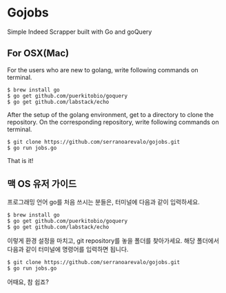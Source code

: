 # Gojobs

Simple Indeed Scrapper built with Go and goQuery

## For OSX(Mac)

For the users who are new to golang, write following commands on terminal.

```
$ brew install go
$ go get github.com/puerkitobio/goquery
$ go get github.com/labstack/echo
```

After the setup of the golang environment, get to a directory to clone the repository.
On the corresponding repository, write following commands on terminal.

```
$ git clone https://github.com/serranoarevalo/gojobs.git
$ go run jobs.go
```

That is it!

## 맥 OS 유저 가이드

프로그래밍 언어 go를 처음 쓰시는 분들은, 터미널에 다음과 같이 입력하세요.

```
$ brew install go
$ go get github.com/puerkitobio/goquery
$ go get github.com/labstack/echo
```

이렇게 환경 설정을 마치고, git repository를 놓을 폴더를 찾아가세요.
해당 폴더에서 다음과 같이 터미널에 명령어를 입력하면 됩니다.

```
$ git clone https://github.com/serranoarevalo/gojobs.git
$ go run jobs.go
```

어때요, 참 쉽죠?
